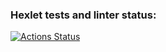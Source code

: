 ### Hexlet tests and linter status:
[![Actions Status](https://github.com/maximka9/backend-project-44/workflows/hexlet-check/badge.svg)](https://github.com/maximka9/backend-project-44/actions)